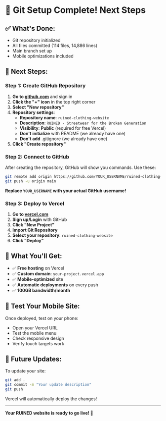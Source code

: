 # 🎉 Git Setup Complete! Next Steps

## ✅ What's Done:
- Git repository initialized
- All files committed (114 files, 14,886 lines)
- Main branch set up
- Mobile optimizations included

## 🚀 Next Steps:

### **Step 1: Create GitHub Repository**

1. **Go to [github.com](https://github.com)** and sign in
2. **Click the "+" icon** in the top right corner
3. **Select "New repository"**
4. **Repository settings**:
   - **Repository name**: `ruined-clothing-website`
   - **Description**: `RUINED - Streetwear for the Broken Generation`
   - **Visibility**: **Public** (required for free Vercel)
   - **Don't initialize** with README (we already have one)
   - **Don't add** .gitignore (we already have one)
5. **Click "Create repository"**

### **Step 2: Connect to GitHub**

After creating the repository, GitHub will show you commands. Use these:

```bash
git remote add origin https://github.com/YOUR_USERNAME/ruined-clothing-website.git
git push -u origin main
```

**Replace `YOUR_USERNAME` with your actual GitHub username!**

### **Step 3: Deploy to Vercel**

1. **Go to [vercel.com](https://vercel.com)**
2. **Sign up/Login** with GitHub
3. **Click "New Project"**
4. **Import Git Repository**
5. **Select your repository**: `ruined-clothing-website`
6. **Click "Deploy"**

## 🎯 What You'll Get:

- ✅ **Free hosting** on Vercel
- ✅ **Custom domain**: `your-project.vercel.app`
- ✅ **Mobile-optimized** site
- ✅ **Automatic deployments** on every push
- ✅ **100GB bandwidth/month**

## 📱 Test Your Mobile Site:

Once deployed, test on your phone:
- Open your Vercel URL
- Test the mobile menu
- Check responsive design
- Verify touch targets work

## 🔄 Future Updates:

To update your site:
```bash
git add .
git commit -m "Your update description"
git push
```

Vercel will automatically deploy the changes!

---

**Your RUINED website is ready to go live! 🎉** 